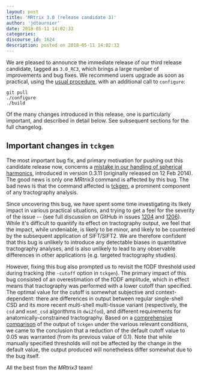 ```yaml
---
layout: post
title: 'MRtrix 3.0 (release candidate 3)'
author: 'jdtournier'
date: 2018-05-11 14:02:33
categories:
discourse_id: 1624
description: posted on 2018-05-11 14:02:33
---
```

We are pleased to announce the immediate release of our third release candidate, tagged as `3.0_RC3`, which brings a large number of improvements and bug fixes. We recommend users upgrade as soon as practical, using the [usual procedure](http://mrtrix.readthedocs.io/en/3.0_rc3/installation/linux_install.html#keeping-mrtrix3-up-to-date), with an additional call to `configure`:
```ShellSession
git pull
./configure
./build
``` 

Of the many changes introduced in this release, one is particularly important, and described in detail below. See subsequent sections for the full changelog.

## Important changes in `tckgen`

The most important bug fix, and primary motivation for pushing out this candidate release now, concerns a [mistake in our handling of spherical harmonics](https://github.com/MRtrix3/mrtrix3/commit/2ee2ed7ad027cfa0135a5c0d8b6a53f263be371b#diff-7f1548d07227925d6d884cbb25e8970aR453), introduced in version 0.3.11 (originally released on 12 Feb 2014). The good news is only one _MRtrix3_ command is affected by this bug. The bad news is that the command affected is [tckgen](http://mrtrix.readthedocs.io/en/3.0_rc2/reference/commands/tckgen.html), a prominent component of any tractography analysis. 

Since uncovering this bug, we have spent some time investigating its likely impact in various practical situations, and trying to get a feel for the severity of the issue -- (see full discussion on GitHub in issues [1204](https://github.com/MRtrix3/mrtrix3/pull/1204) and [1206](https://github.com/MRtrix3/mrtrix3/pull/1206)). While it's difficult to quantify its effect on tractography output, we feel that the impact, while undeniable, is likely to be minor, and likely to be countered by the subsequent application of SIFT/SIFT2. We are therefore confident that this bug is unlikely to introduce any detectable biases in quantitative tractography analyses, and is also unlikely to lead to any observable differences in other applications (e.g. targeted tractography studies).  

However, fixing this bug also prompted us to revisit the fODF threshold used during tracking (the `-cutoff` option in `tckgen`). The primary impact of this bug consisted of an overestimation of the fODF amplitude, which in effect means that tractography was performed with a lower cutoff than specified. The optimal value for the cutoff is somewhat subjective and context-dependent: there are differences in output between regular single-shell CSD and its more recent multi-shell multi-tissue variant (respectively, the `csd` and `msmt_csd` algorithms in `dwi2fod`), and different requirements for anatomically-constrained tractography. Based on a [comprehensive comparison](https://github.com/MRtrix3/mrtrix3/pull/1228#issuecomment-381514370) of the output of `tckgen` under the various relevant conditions, we came to the conclusion that a reduction of the default cutoff value to 0.05 was warranted (from its previous value of 0.1). Note that while manually specified thresholds will not be affected by the change in the default value, the output produced will nonetheless differ somewhat due to the bug itself. 

All the best from the _MRtrix3_ team!
            